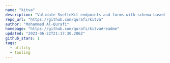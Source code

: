 ```yaml
---
name: "kitva"
description: "Validate SvelteKit endpoints and forms with schema-based validation."
repo_url: "https://github.com/qurafi/kitva"
author: "Mohammed Al-Qurafi"
homepage: "https://github.com/qurafi/kitva#readme"
updated: "2023-06-22T21:17:30.206Z"
github_stars: 1
tags: 
  - utility
  - tooling
---
```

